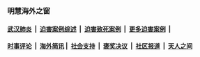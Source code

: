 
### 明慧海外之窗

####  [武汉肺炎](indexes/365.md?t=02082100) &nbsp;|&nbsp;  [迫害案例综述](indexes/328.md?t=02082100) &nbsp;|&nbsp; [迫害致死案例](indexes/277.md?t=02082100)  &nbsp;|&nbsp; [更多迫害案例](indexes/81.md?t=02082100)  &nbsp;|&nbsp; 
####  [时事评论](indexes/19.md?t=02082100) &nbsp;|&nbsp; [海外简讯](indexes/245.md?t=02082100)&nbsp;|&nbsp;  [社会支持](indexes/140.md?t=02082100) &nbsp;|&nbsp; [褒奖决议](indexes/282.md?t=02082100) &nbsp;|&nbsp; [社区报道](indexes/91.md?t=02082100)  &nbsp;|&nbsp; [天人之间](indexes/78.md?t=02082100) 

